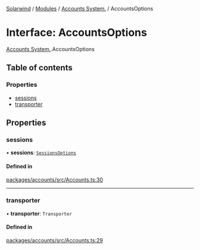 [Solarwind](../README.md) / [Modules](../modules.md) / [Accounts System.](../modules/Accounts_System_.md) / AccountsOptions

# Interface: AccountsOptions

[Accounts System.](../modules/Accounts_System_.md).AccountsOptions

## Table of contents

### Properties

- [sessions](Accounts_System_.AccountsOptions.md#sessions)
- [transporter](Accounts_System_.AccountsOptions.md#transporter)

## Properties

### sessions

• **sessions**: [`SessionsOptions`](Accounts_System_.SessionsOptions.md)

#### Defined in

[packages/accounts/src/Accounts.ts:30](https://github.com/antoniopresto/darch/blob/c5cd1c8/packages/accounts/src/Accounts.ts#L30)

___

### transporter

• **transporter**: `Transporter`

#### Defined in

[packages/accounts/src/Accounts.ts:29](https://github.com/antoniopresto/darch/blob/c5cd1c8/packages/accounts/src/Accounts.ts#L29)
